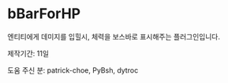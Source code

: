 # bBarForHP
엔티티에게 데미지를 입힐시, 체력을 보스바로 표시해주는 플러그인입니다.

제작기간: 11일

도움 주신 분: patrick-choe, PyBsh, dytroc
